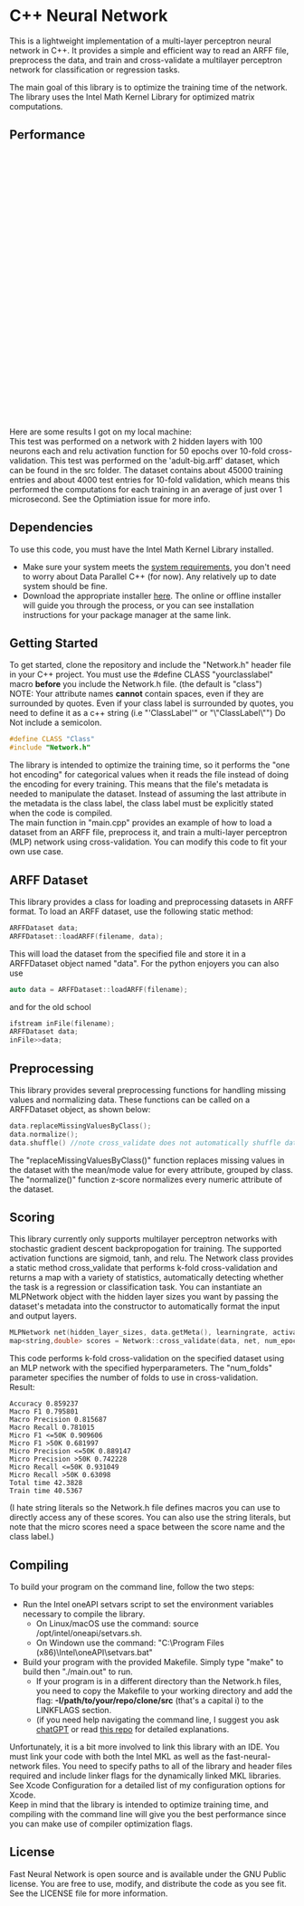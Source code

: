 # C++ Neural Network

This is a lightweight implementation of a multi-layer perceptron neural network in C++. It provides a simple and efficient way to read an ARFF file, preprocess the data, and train and cross-validate a multilayer perceptron network for classification or regression tasks.

The main goal of this library is to optimize the training time of the network. The library uses the Intel Math Kernel Library for optimized matrix computations.  

## Performance  
Here are some results I got on my local machine: <img scr="chart.jpg" height = "500"/>  
This test was performed on a network with 2 hidden layers with 100 neurons each and relu activation function for 50 epochs over 10-fold cross-validation. This test was performed on the 'adult-big.arff' dataset, which can be found in the src folder. The dataset contains about 45000 training entries and about 4000 test entries for 10-fold validation, which means this performed the computations for each training in an average of just over 1 microsecond. See the Optimiation issue for more info.

## Dependencies

To use this code, you must have the Intel Math Kernel Library installed. 
- Make sure your system meets the [system requirements](https://www.intel.com/content/www/us/en/developer/articles/system-requirements/oneapi-math-kernel-library-system-requirements.html), you don't need to worry about Data Parallel C++ (for now). Any relatively up to date system should be fine.  
- Download the appropriate installer [here](https://www.intel.com/content/www/us/en/developer/tools/oneapi/onemkl-download.html). The online or offline installer will guide you through the process, or you can see installation instructions for your package manager at the same link.  

## Getting Started

To get started, clone the repository and include the "Network.h" header file in your C++ project.
You must use the #define CLASS "yourclasslabel" macro **before** you include the Network.h file. (the default is "class")  
NOTE: Your attribute names **cannot** contain spaces, even if they are surrounded by quotes. Even if your class label is surrounded by quotes, you need to define it as a c++ string (i.e "'ClassLabel'" or "\\"ClassLabel\\"") Do Not include a semicolon.
```cpp
#define CLASS "Class"
#include "Network.h"
```
The library is intended to optimize the training time, so it performs the "one hot encoding" for categorical values when it reads the file instead of doing the encoding for every training. This means that the file's metadata is needed to manipulate the dataset. Instead of assuming the last attribute in the metadata is the class label, the class label must be explicitly stated when the code is compiled.  
The main function in "main.cpp" provides an example of how to load a dataset from an ARFF file, preprocess it, and train a multi-layer perceptron (MLP) network using cross-validation. You can modify this code to fit your own use case.


## ARFF Dataset

This library provides a class for loading and preprocessing datasets in ARFF format. To load an ARFF dataset, use the following static method:
```cpp
ARFFDataset data;
ARFFDataset::loadARFF(filename, data);
```

This will load the dataset from the specified file and store it in a ARFFDataset object named "data".
For the python enjoyers you can also use
```cpp
auto data = ARFFDataset::loadARFF(filename);
```

and for the old school

```cpp
ifstream inFile(filename);
ARFFDataset data;
inFile>>data;
```
## Preprocessing

This library provides several preprocessing functions for handling missing values and normalizing data. These functions can be called on a ARFFDataset object, as shown below:

```cpp
data.replaceMissingValuesByClass();
data.normalize();
data.shuffle() //note cross_validate does not automatically shuffle data
```
The "replaceMissingValuesByClass()" function replaces missing values in the dataset with the mean/mode value for every attribute, grouped by class. The "normalize()" function z-score normalizes every numeric attribute of the dataset.

## Scoring

This library currently only supports multilayer perceptron networks with stochastic gradient descent backpropogation for training. The supported activation functions are sigmoid, tanh, and relu. The Network class provides a static method cross_validate that performs k-fold cross-validation and returns a map with a variety of statistics, automatically detecting whether the task is a regression or classification task. You can instantiate an MLPNetwork object with the hidden layer sizes you want by passing the dataset's metadata into the constructor to automatically format the input and output layers.

```cpp
MLPNetwork net(hidden_layer_sizes, data.getMeta(), learningrate, activation);
map<string,double> scores = Network::cross_validate(data, net, num_epochs, learningrate, num_folds);
```
This code performs k-fold cross-validation on the specified dataset using an MLP network with the specified hyperparameters. The "num_folds" parameter specifies the number of folds to use in cross-validation.  
Result:  

```
Accuracy 0.859237
Macro F1 0.795801
Macro Precision 0.815687
Macro Recall 0.781015
Micro F1 <=50K 0.909606
Micro F1 >50K 0.681997
Micro Precision <=50K 0.889147
Micro Precision >50K 0.742228
Micro Recall <=50K 0.931049
Micro Recall >50K 0.63098
Total time 42.3828
Train time 40.5367
```  
(I hate string literals so the Network.h file defines macros you can use to directly access any of these scores. You can also use the string literals, but note that the micro scores need a space between the score name and the class label.)

## Compiling
To build your program on the command line, follow the two steps:  
- Run the Intel oneAPI setvars script to set the environment variables necessary to compile the library.  
  - On Linux/macOS use the command: source /opt/intel/oneapi/setvars.sh. 
  - On Windown use the command: "C:\Program Files (x86)\Intel\oneAPI\setvars.bat"  
- Build your program with the provided Makefile. Simply type "make" to build then "./main.out" to run. 
  - If your program is in a different directory than the Network.h files, you need to copy the Makefile to your working directory and add the flag: **-I/path/to/your/repo/clone/src** (that's a capital i) to the LINKFLAGS section.  
  - (if you need help navigating the command line, I suggest you ask [chatGPT](https://chat.openai.com) or read [this repo](https://github.com/jlevy/the-art-of-command-line) for detailed explanations.  
  
Unfortunately, it is a bit more involved to link this library with an IDE. You must link your code with both the Intel MKL as well as the fast-neural-network files. You need to specify paths to all of the library and header files required and include linker flags for the dynamically linked MKL libraries. See Xcode Configuration for a detailed list of my configuration options for Xcode.  
Keep in mind that the library is intended to optimize training time, and compiling with the command line will give you the best performance since you can make use of compiler optimization flags.  

## License

Fast Neural Network is open source and is available under the GNU Public license. You are free to use, modify, and distribute the code as you see fit. See the LICENSE file for more information.
